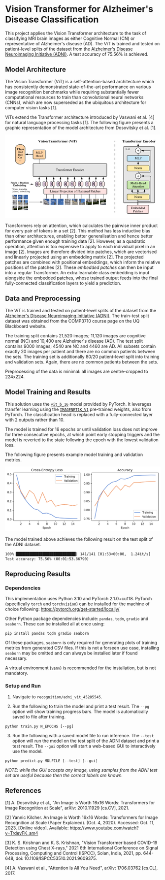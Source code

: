 # Vision Transformer for Alzheimer's Disease Classification

This project applies the Vision Transformer architecture to the task of classifying MRI brain images as either Cognitive Normal (CN) or representative of Alzheimer's disease (AD). The ViT is trained and tested on patient-level splits of the dataset from the [Alzheimer's Disease Neuroimaging Initiative (ADNI)](http://adni.loni.usc.edu). A test accuracy of 75.56% is achieved.

## Model Architecture

The Vision Transformer (ViT) is a self-attention-based architecture which has consistently demonstrated state-of-the-art performance on various image recognition benchmarks while requiring substantially fewer computational resources to train than convolutional neural networks (CNNs), which are now superseded as the ubiquitous architecture for computer vision tasks [1].

ViTs extend the Transformer architecture introduced by Vaswani et al. [4] for natural language processing tasks [1]. The following figure presents a graphic representation of the model architecture from Dosovitsky et al. [1].

![Vision Transformer architecture from [2]](static/vit-model-architecture.png)

Transformers rely on attention, which calculates the pairwise inner product for every pair of tokens in a set [2]. This method has less inductive bias than other architectures, enabling better generalisation and hence better performance given enough training data [2]. However, as a quadratic operation, attention is too expensive to apply to each individual pixel in an image [2]. Images are therefore divided into patches, which are vectorised and linearly projected using an embedding matrix [2]. The projected patches are combined with positional embeddings, which inform the relative positions of the patches [2]. These _embedded patches_ can then be input into a regular Transformer. An extra learnable class embedding is input alongside the embedded patches, whose trained output feeds into the final fully-connected classification layers to yield a prediction.

## Data and Preprocessing

The ViT is trained and tested on patient-level splits of the dataset from the [Alzheimer's Disease Neuroimaging Initiative (ADNI)](http://adni.loni.usc.edu). The train-test split dataset was obtained from the COMP3710 course page on the UQ Blackboard website.

The training split contains 21,520 images; 11,120 images are cognitive normal (NC) and 10,400 are Alzheimer's disease (AD). The test split contains 9000 images; 4540 are NC and 4460 are AD. All subsets contain exactly 20 images per patient and there are no common patients between the sets. The training set is additionally 80/20 patient-level split into training and validation sets. Again, there are no common patients between the sets.

Preprocessing of the data is minimal: all images are centre-cropped to 224x224.

## Model Training and Results

This solution uses the [`vit_b_16`](https://pytorch.org/vision/main/models/generated/torchvision.models.vit_b_16.html) model provided by PyTorch. It leverages transfer learning using the [`IMAGENET1K_V1`](https://pytorch.org/vision/main/models/generated/torchvision.models.vit_b_16.html) pre-trained weights, also from PyTorch. The classification head is replaced with a fully-connected layer with 2 outputs rather than 10.

The model is trained for 16 epochs or until validation loss does not improve for three consecutive epochs, at which point early stopping triggers and the model is reverted to the state following the epoch with the lowest validation loss.

The following figure presents example model training and validation metrics.

![Sample training metrics](static/adni-vit-metrics-1697362188.png)

The model trained above achieves the following result on the test split of the ADNI dataset.

```
100%|███████████████████████████| 141/141 [01:53<00:00,  1.24it/s]
Test accuracy: 75.56% (00:01:53.86790)
```

## Reproducing Results

### Dependencies

This implementation uses Python 3.10 and PyTorch 2.1.0+cu118. PyTorch (specifically `torch` and `torchvision`) can be installed for the machine of choice following: https://pytorch.org/get-started/locally/

Other Python package dependencies include: `pandas`, `tqdm`, `gradio` and `seaborn`. These can be installed all at once using:
```
pip install pandas tqdm gradio seaborn
```
Of these packages, `seaborn` is only required for generating plots of training metrics from generated CSV files. If this is not a forseen use case, installing `seaborn` may be omitted and can always be installed later if found necessary.

A virtual environment ([`venv`](https://docs.python.org/3/library/venv.html)) is recommended for the installation, but is not mandatory.

### Setup and Run

1. Navigate to `recognition/adni_vit_45285545`.

2. Run the following to train the model and print a test result. The `--pg` option will show training progress bars. The model is automatically saved to file after training.
```
python train.py N_EPOCHS [--pg]
```

3. Run the following with a saved model file to run inference. The `--test` option will run the model on the test split of the ADNI dataset and print a test result. The `--gui` option will start a web-based GUI to interactively use the model.
```
python predict.py MDLFILE [--test] [--gui]
```

_NOTE: while the GUI accepts any image, using samples from the ADNI test set are useful because then the correct labels are known._

## References

[1] A. Dosovitsky et al., "An Image is Worth 16x16 Words: Transformers for Image Recognition at Scale", arXiv: 2010.11929 [cs.CV], 2021.

[2] Yannic Kilcher. An Image is Worth 16x16 Words: Transformers for Image Recognition at Scale (Paper Explained). (Oct. 4, 2020). Accessed: Oct. 11, 2023. [Online video]. Available: https://www.youtube.com/watch?v=TrdevFK_am4

[3] K. S. Krishnan and K. S. Krishnan, "Vision Transformer based COVID-19 Detection using Chest X-rays," 2021 6th International Conference on Signal Processing, Computing and Control (ISPCC), Solan, India, 2021, pp. 644-648, doi: 10.1109/ISPCC53510.2021.9609375.

[4] A. Vaswani et al., "Attention Is All You Need", arXiv: 1706.03762 [cs.CL], 2017.
